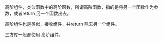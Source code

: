 高阶组件，类似函数中的高阶函数，所谓高阶函数，指的是将另一个函数作为参数，或者return 另一个函数出去。

高阶组件也是类似，接收组件，并return 除去另一个组件。



三方库一般都使用 高阶组件，

